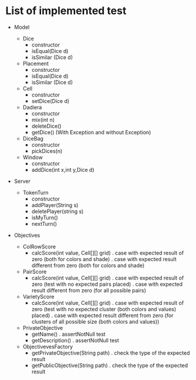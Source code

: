 # List of implemented test

-	Model
	-	Dice
		*	constructor
		*	isEqual(Dice d)
		*	isSimilar (Dice d)
	-	Placement
		*	constructor
		*	isEqual(Dice d)
		*	isSimilar (Dice d)
	-	Cell
		*	constructor
		*	setDice(Dice d)
	-	Dadiera
		*	constructor
		*	mix(int n)
		*	deleteDice()
		*	getDice() (With Exception and without Exception)
	-	DiceBag
		*	constructor
		*	pickDices(n)
	-	Window
		*	constructor
		*	addDice(int x,int y,Dice d)
-	Server
	-	TokenTurn
		*	constructor
		*	addPlayer(String s)
		*	deletePlayer(string s)
		*	isMyTurn()
		*	nextTurn()

-	Objectives
	-	ColRowScore
		*	calcScore(int value, Cell[][] grid)
			.	case with expected result of zero (both for colors and shade)
			.	case with expected result different from zero (both for colors and shade)
	-	PairScore
		*	calcScore(int value, Cell[][] grid)
			.	case with expected result of zero (test with no expected pairs placed)
			.	case with expected result different from zero (for all possible pairs)
	-	VarietyScore
		*	calcScore(int value, Cell[][] grid)
			.	case with expected result of zero (test with no expected cluster (both colors and values) placed)
			.	case with expected result different from zero (for clusters of all possible size (both colors and values))
	-	PrivateObjective
		*	getName()
			.	assertNotNull test
		*	getDescription()
			.	assertNotNull test
	-	ObjectivevesFactory
		*	getPrivateObjective(String path)
			.	check the type of the expected result
		*	getPublicObjective(String path)
			.	check the type of the expected result
